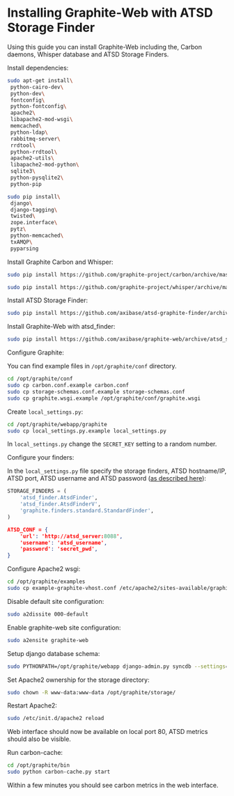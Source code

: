 # Installing Graphite-Web with ATSD Storage Finder

Using this guide you can install Graphite-Web including the, Carbon daemons, Whisper database and ATSD Storage Finders.

Install dependencies:

```sh
sudo apt-get install\
 python-cairo-dev\
 python-dev\
 fontconfig\
 python-fontconfig\
 apache2\
 libapache2-mod-wsgi\
 memcached\
 python-ldap\
 rabbitmq-server\
 rrdtool\
 python-rrdtool\
 apache2-utils\
 libapache2-mod-python\
 sqlite3\
 python-pysqlite2\
 python-pip
```

```sh
sudo pip install\
 django\
 django-tagging\
 twisted\
 zope.interface\
 pytz\
 python-memcached\
 txAMQP\
 pyparsing
```

Install Graphite Carbon and Whisper:

```sh
sudo pip install https://github.com/graphite-project/carbon/archive/master.zip
```

```sh
sudo pip install https://github.com/graphite-project/whisper/archive/master.zip
```

Install ATSD Storage Finder:

```sh
sudo pip install https://github.com/axibase/atsd-graphite-finder/archive/master.zip
```

Install Graphite-Web with atsd_finder:

```sh
sudo pip install https://github.com/axibase/graphite-web/archive/atsd_storage.zip
```

Configure Graphite:

You can find example files in `/opt/graphite/conf` directory.

```sh
cd /opt/graphite/conf
sudo cp carbon.conf.example carbon.conf
sudo cp storage-schemas.conf.example storage-schemas.conf
sudo cp graphite.wsgi.example /opt/graphite/conf/graphite.wsgi
```

Create `local_settings.py`:

```sh
cd /opt/graphite/webapp/graphite
sudo cp local_settings.py.example local_settings.py
```

In `local_settings.py` change the `SECRET_KEY` setting to a random number.

Configure your finders:

In the `local_settings.py` file specify the storage finders, ATSD hostname/IP, ATSD port, ATSD username and ATSD password ([as described here](https://axibase.com/products/axibase-time-series-database/writing-data/graphite-format/storage-finder/)):

```python
STORAGE_FINDERS = (
    'atsd_finder.AtsdFinder',
    'atsd_finder.AtsdFinderV',
    'graphite.finders.standard.StandardFinder',
)
```

```json
ATSD_CONF = {
    'url': 'http://atsd_server:8088',
    'username': 'atsd_username',
    'password': 'secret_pwd',
}
```

Configure Apache2 wsgi:

```sh
cd /opt/graphite/examples
sudo cp example-graphite-vhost.conf /etc/apache2/sites-available/graphite-web.conf
```

Disable default site configuration:

```sh
sudo a2dissite 000-default
```

Enable graphite-web site configuration:

```sh
sudo a2ensite graphite-web
```

Setup django database schema:

```sh
sudo PYTHONPATH=/opt/graphite/webapp django-admin.py syncdb --settings=graphite.settings
```

Set Apache2 ownership for the storage directory:

```sh
sudo chown -R www-data:www-data /opt/graphite/storage/
```

Restart Apache2:

```sh
sudo /etc/init.d/apache2 reload
```

Web interface should now be available on local port 80, ATSD metrics should also be visible.

Run carbon-cache:

```sh
cd /opt/graphite/bin
sudo python carbon-cache.py start
```

Within a few minutes you should see carbon metrics in the web interface.


